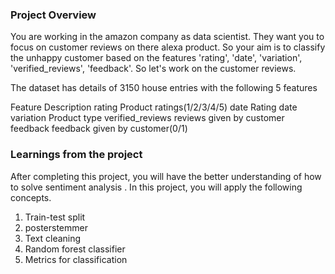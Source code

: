 ### Project Overview

 You are working in the amazon company as data scientist. They want you to focus on customer reviews on there alexa product. So your aim is to classify the unhappy customer based on the features 'rating', 'date', 'variation', 'verified_reviews', 'feedback'. So let's work on the customer reviews.

The dataset has details of 3150 house entries with the following 5 features

Feature	Description
rating	Product ratings(1/2/3/4/5)
date	Rating date
variation	Product type
verified_reviews	reviews given by customer
feedback	feedback given by customer(0/1)


### Learnings from the project

 After completing this project, you will have the better understanding of how to solve sentiment analysis . In this project, you will apply the following concepts.

1. Train-test split
2. posterstemmer
3. Text cleaning
4. Random forest classifier
5. Metrics for classification


